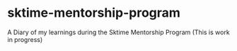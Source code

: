 # sktime-mentorship-program
A Diary of my learnings during the Sktime Mentorship Program
(This is work in progress)

